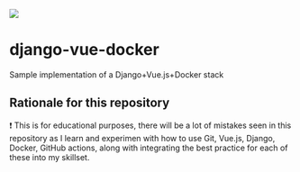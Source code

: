 ![](https://github.com/davevelasco/django-vue-docker/actions/workflows/python-app.yml/badge.svg)
# django-vue-docker
Sample implementation of a Django+Vue.js+Docker stack

## Rationale for this repository
:exclamation:  This is for educational purposes, there will be a lot of mistakes seen in this
repository as I learn and experimen with how to use Git, Vue.js, Django, Docker, GitHub actions, along with
integrating the best practice for each of these into my skillset.
